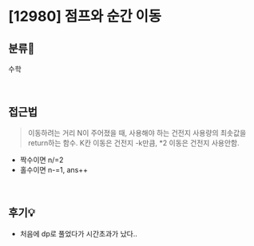 # [12980] 점프와 순간 이동
## 분류💁

수학

</br>

## 접근법

> 이동하려는 거리 N이 주어졌을 때, 사용해야 하는 건전지 사용량의 최솟값을 return하는 함수. K칸 이동은 건전지 -k만큼, *2 이동은 건전지 사용안함. 
- 짝수이면 n/=2
- 홀수이면 n-=1, ans++


</br>

## 후기💡

- 처음에 dp로 풀었다가 시간초과가 났다.. 

